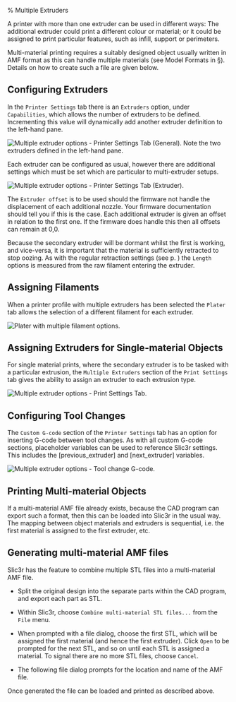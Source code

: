% Multiple Extruders

A printer with more than one extruder can be used in different ways: The
additional extruder could print a different colour or material; or it
could be assigned to print particular features, such as infill, support
or perimeters.

Multi-material printing requires a suitably designed object usually
written in AMF format as this can handle multiple materials (see Model
Formats in §). Details on how to create such a file
are given below.

Configuring Extruders
---------------------



In the `Printer Settings` tab there is an `Extruders` option, under
`Capabilities`, which allows the number of extruders to be defined.
Incrementing this value will dynamically add another extruder definition
to the left-hand pane.

 ![Multiple extruder options - Printer Settings Tab (General). Note
the two extruders defined in the left-hand
pane.](images/multipleextruders/printer_settings_general_multiple_extruder_options.png "fig:")


Each extruder can be configured as usual, however there are additional
settings which must be set which are particular to multi-extruder
setups.

 ![Multiple extruder options - Printer Settings Tab
(Extruder).](images/multipleextruders/printer_settings_extruder_multiple_extruder_options.png "fig:")


The `Extruder offset` is to be used should the firmware not handle the
displacement of each additional nozzle. Your firmware documentation
should tell you if this is the case. Each additional extruder is given
an offset in relation to the first one. If the firmware does handle this
then all offsets can remain at 0,0.

Because the secondary extruder will be dormant whilst the first is
working, and vice-versa, it is important that the material is
sufficiently retracted to stop oozing. As with the regular retraction
settings (see p. ) the `Length` options is measured from the raw
filament entering the extruder.

Assigning Filaments
-------------------

 When a printer profile with multiple
extruders has been selected the `Plater` tab allows the selection of a
different filament for each extruder.

 ![Plater with multiple filament
options.](images/multipleextruders/plater_multi_filament.png "fig:")


Assigning Extruders for Single-material Objects
-----------------------------------------------



For single material prints, where the secondary extruder is to be tasked
with a particular extrusion, the `Multiple Extruders` section of the
`Print Settings` tab gives the ability to assign an extruder to each
extrusion type.

 ![Multiple extruder options - Print Settings
Tab.](images/multipleextruders/print_settings_multiple_extruder_options.png "fig:")


Configuring Tool Changes
------------------------



The `Custom G-code` section of the `Printer Settings` tab has an option
for inserting G-code between tool changes. As with all custom G-code
sections, placeholder variables can be used to reference Slic3r
settings. This includes the [previous\_extruder] and [next\_extruder]
variables.

 ![Multiple extruder options - Tool change
G-code.](images/multipleextruders/printer_settings_custom_gcode.png "fig:")


Printing Multi-material Objects
-------------------------------



If a multi-material AMF file already exists, because the CAD program can
export such a format, then this can be loaded into Slic3r in the usual
way. The mapping between object materials and extruders is sequential,
i.e. the first material is assigned to the first extruder, etc.

Generating multi-material AMF files
-----------------------------------



Slic3r has the feature to combine multiple STL files into a
multi-material AMF file.

-   Split the original design into the separate parts within the CAD
    program, and export each part as STL.

-   Within Slic3r, choose `Combine multi-material STL files...` from the
    `File` menu.

-   When prompted with a file dialog, choose the first STL, which will
    be assigned the first material (and hence the first extruder). Click
    `Open` to be prompted for the next STL, and so on until each STL is
    assigned a material. To signal there are no more STL files, choose
    `Cancel`.

-   The following file dialog prompts for the location and name of the
    AMF file.

Once generated the file can be loaded and printed as described above.
